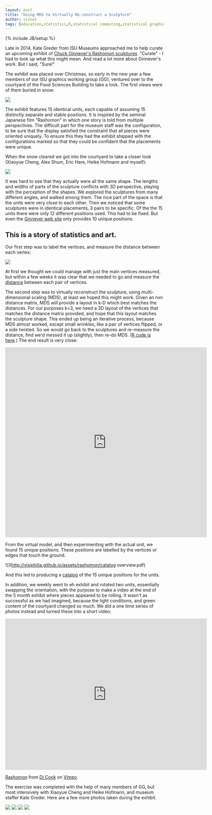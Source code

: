 ```yaml
---
layout: post
title: "Using MDS to Virtually Re-construct a Sculpture"
author: visnut
tags: [education,statistics,R,statistical computing,statistical graphics,data wrangling,art]
---
```

{% include JB/setup %}

Late in 2014, Kate Greder from ISU Museums approached me to help curate an upcoming exhibit of [Chuck Ginnever's Rashomon sculptures](http://www.chuckginnever.com/rashomon4.htm). "Curate" - I had to look up what this might mean. And read a lot more about Ginnever's work. But I said, "Sure!"

The exhibit was placed over Christmas, so early in the new year a few members of our ISU graphics working group (GG), ventured over to the courtyard of the Food Sciences Building to take a look. The first views were of them buried in snow:

![](http://visiphilia.github.io/assets/rashomon/snow-covered.jpg)

The exhibit features 15 identical units, each capable of assuming 15 distinctly separate and stable positions. It is inspired by the seminal Japanese film "Rashomon" in which one story is told from multiple perspectives. The difficult part for the museum staff was the configuration, to be sure that the display satisfied the constraint that all pieces were oriented uniquely. To ensure this they had the exhibit shipped with the configurations marked so that they could be confident that the placements were unique.

When the snow cleared we got into the courtyard to take a closer look (Xiaoyue Cheng, Alex Shum, Eric Hare, Heike Hofmann and myself):

![](http://visiphilia.github.io/assets/rashomon/GG.jpg)

It was hard to see that they actually were all the same shape. The lengths and widths of parts of the sculpture conflicts with 3D perspective, playing with the perception of the shapes. We explored the sculptures from many different angles, and walked among them. The nice part of the space is that the units were very close to each other.  Then we noticed that some sculptures were in identical placements, 3 pairs to be specific. Of the the 15 units there were only 12 different positions used. This had to be fixed. But even the [Ginnever web site](http://www.chuckginnever.com/rashomon4.htm) only provides 10 unique positions. 

## This is a story of statistics and art. 

Our first step was to label the vertices, and measure the distance between each vertex:

 ![](http://visiphilia.github.io/assets/rashomon/sketch.jpg)

At first we thought we could manage with just the main vertices measured, but within a few weeks it was clear that we needed to go and measure the [distance](distances-new-tweak.csv) between each pair of vertices. 

The second step was to virtually reconstruct the sculpture, using multi-dimensional scaling (MDS), at least we hoped this might work. Given an nxn distance matrix, MDS will provide a layout in k-D which best matches the distances. For our purposes k=3, we need a 3D layout of the vertices that matches the distance matrix provided, and hope that this layout matches the sculpture shape. This ended up being an iterative process, because MDS almost worked, except small wrinkles, like a pair of vertices flipped, or a side twisted. So we would go back to the sculptures and re-measure the distance, find we'd messed it up (slightly), then re-do MDS. ([R code is here](http://visiphilia.github.io/assets/rashomon/distances.R).) The end result is very close:

<iframe src="https://player.vimeo.com/video/171196380" width="640" height="602" frameborder="0" webkitallowfullscreen mozallowfullscreen allowfullscreen></iframe>

From the virtual model, and then experimenting with the actual unit, we found 15 unique positions. These positions are labelled by the vertices or edges that touch the ground. 

![](http://visiphilia.github.io/assets/rashomon/catalog overview.pdf)

And this led to producing a [catalog](http://visiphilia.github.io/assets/rashomon/catalog.pdf) of the 15 unique positions for the units. 

In addition, we weekly went to eh exhibit and rotated two units, essentially swapping the orientation, with the purpose to make a video at the end of the 5 month exhibit where pieces appeared to be rolling. It wasn't as successful as we had imagined, because the light conditions, and green content of the courtyard changed so much. We did a one time series of photos instead and turned these into a short video:

<iframe src="https://player.vimeo.com/video/171193478" width="640" height="480" frameborder="0" webkitallowfullscreen mozallowfullscreen allowfullscreen></iframe>
<p><a href="https://vimeo.com/171193478">Rashomon</a> from <a href="https://vimeo.com/user14048736">Di Cook</a> on <a href="https://vimeo.com">Vimeo</a>.</p>

The exercise was completed with the help of many members of GG, but most intensively with Xiaoyue Cheng and Heike Hofmann, and museum staffer Kate Greder. Here are a few more photos taken during the exhibit.

![](http://visiphilia.github.io/assets/rashomon/GG3.jpg)
![](http://visiphilia.github.io/assets/rashomon/GG2.jpg)
![](http://visiphilia.github.io/assets/rashomon/heike-hanna.jpg)
![](http://visiphilia.github.io/assets/rashomon/GG4.jpg)
